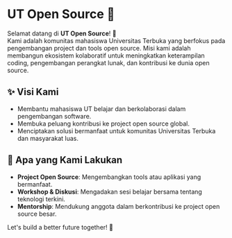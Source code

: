# UT Open Source 🌟

Selamat datang di **UT Open Source**! 👋  
Kami adalah komunitas mahasiswa Universitas Terbuka yang berfokus pada pengembangan project dan tools open source. Misi kami adalah membangun ekosistem kolaboratif untuk meningkatkan keterampilan coding, pengembangan perangkat lunak, dan kontribusi ke dunia open source.

## ✨ Visi Kami
- Membantu mahasiswa UT belajar dan berkolaborasi dalam pengembangan software.
- Membuka peluang kontribusi ke project open source global.
- Menciptakan solusi bermanfaat untuk komunitas Universitas Terbuka dan masyarakat luas.

## 🚀 Apa yang Kami Lakukan
- **Project Open Source**: Mengembangkan tools atau aplikasi yang bermanfaat.
- **Workshop & Diskusi**: Mengadakan sesi belajar bersama tentang teknologi terkini.
- **Mentorship**: Mendukung anggota dalam berkontribusi ke project open source besar.

Let's build a better future together! 🌟

